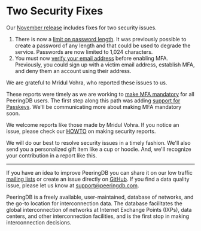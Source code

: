 # Two Security Fixes

Our [November release](/release_notes/#release-2630) includes fixes for two security issues.

1. There is now a [limit on password length](https://github.com/peeringdb/peeringdb/issues/1707). It was previously possible to create a password of any length and that could be used to degrade the service. Passwords are now limited to 1,024 characters. 
2. You must now [verify your email address](https://github.com/peeringdb/peeringdb/issues/1708) before enabling MFA. Previously, you could sign up with a victim email address, establish MFA, and deny them an account using their address.

We are grateful to Mridul Vohra, who reported these issues to us. 

These reports were timely as we are working to [make MFA mandatory](https://github.com/peeringdb/peeringdb/issues/1634) for all PeeringDB users. The first step along this path was adding [support for Passkeys](https://github.com/peeringdb/peeringdb/issues/1584). We'll be communicating more about making MFA mandatory soon.

We welcome reports like those made by Mridul Vohra. If you notice an issue, please check our [HOWTO](/howto/make-a-security-report/) on making security reports.

We will do our best to resolve security issues in a timely fashion. We'll also send you a personalized gift item like a cup or hoodie. And, we'll recognize your contribution in a report like this.

--- 

If you have an idea to improve PeeringDB you can share it on our low traffic [mailing lists](https://docs.peeringdb.com/#mailing-lists) or create an issue directly on [GitHub](https://github.com/peeringdb/peeringdb/issues). If you find a data quality issue, please let us know at [support@peeringdb.com](mailto:support@peeringdb.com).

PeeringDB is a freely available, user-maintained, database of networks, and the go-to location for interconnection data. The database facilitates the global interconnection of networks at Internet Exchange Points (IXPs), data centers, and other interconnection facilities, and is the first stop in making interconnection decisions.
